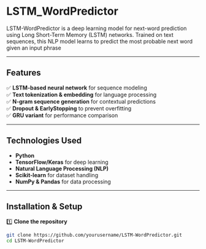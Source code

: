# LSTM_WordPredictor
LSTM-WordPredictor is a deep learning model for next-word prediction using Long Short-Term Memory (LSTM) networks. Trained on text sequences, this NLP model learns to predict the most probable next word given an input phrase

---

##  Features  
✅ **LSTM-based neural network** for sequence modeling  
✅ **Text tokenization & embedding** for language processing  
✅ **N-gram sequence generation** for contextual predictions  
✅ **Dropout & EarlyStopping** to prevent overfitting  
✅ **GRU variant** for performance comparison  

---

##  Technologies Used  
- **Python**  
- **TensorFlow/Keras** for deep learning  
- **Natural Language Processing (NLP)**  
- **Scikit-learn** for dataset handling  
- **NumPy & Pandas** for data processing  

---

##  Installation & Setup  
1️⃣ **Clone the repository**  
```sh
git clone https://github.com/yourusername/LSTM-WordPredictor.git
cd LSTM-WordPredictor
